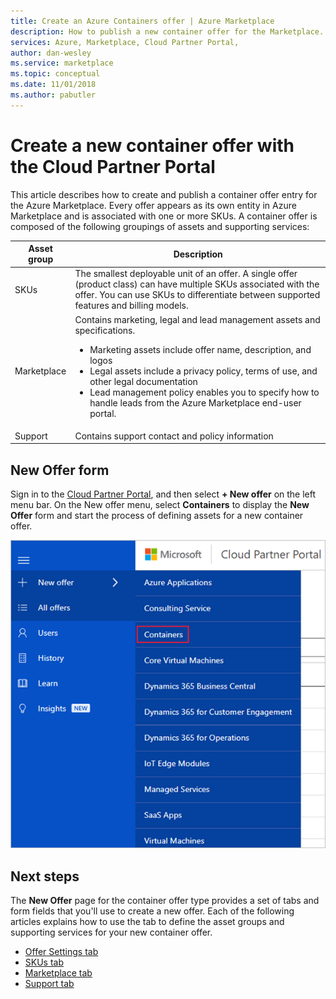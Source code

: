 ```yaml
---
title: Create an Azure Containers offer | Azure Marketplace
description: How to publish a new container offer for the Marketplace..
services: Azure, Marketplace, Cloud Partner Portal, 
author: dan-wesley
ms.service: marketplace
ms.topic: conceptual
ms.date: 11/01/2018
ms.author: pabutler
---
```


# Create a new container offer with the Cloud Partner Portal

This article describes how to create and publish a container offer entry for the Azure Marketplace. Every offer appears as its own entity in Azure Marketplace and is associated with one or more SKUs.  A container offer is composed of the following groupings of assets and supporting services:

|  **Asset group**   |  **Description**  |
|  ---------------   |  ---------------  |
|    SKUs            |  The smallest deployable unit of an offer. A single offer (product class) can have multiple SKUs associated with the offer. You can use SKUs to differentiate between supported features and billing models. |
|  Marketplace       | Contains marketing, legal and lead management assets and specifications.  <ul><li> Marketing assets include offer name, description, and logos</li> <li> Legal assets include a privacy policy, terms of use, and other legal documentation</li>  <li> Lead management policy enables you to specify how to handle leads from the Azure Marketplace end-user portal.</li> </ul> |
| Support            | Contains support contact and policy information |


## New Offer form 

Sign in to the [Cloud Partner Portal](https://cloudpartner.azure.com/), and then select **+ New offer** on the left menu bar. On the New offer menu, select **Containers** to display the **New Offer** form and start the process of defining assets for a new container offer.

![Select containers option for new offer](./media/azure-container-offer.png)

## Next steps

The **New Offer** page for the container offer type provides a set of tabs and form fields that you'll use to create a new offer. Each of the following articles explains how to use the tab to define the asset groups and supporting services for your new container offer.

- [Offer Settings tab](./cpp-offer-settings-tab.md)
- [SKUs tab](./cpp-skus-tab.md)
- [Marketplace tab](./cpp-marketplace-tab.md)
- [Support tab](./cpp-support-tab.md)
